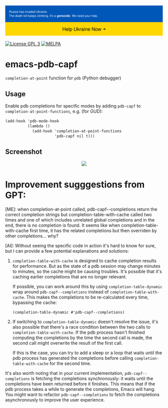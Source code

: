 [![Stand With Ukraine](https://raw.githubusercontent.com/vshymanskyy/StandWithUkraine/main/banner2-direct.svg)](https://stand-with-ukraine.pp.ua)

[![License GPL 3](https://img.shields.io/badge/license-GPL_3-green.svg)](http://www.gnu.org/copyleft/gpl.html)
[![MELPA](http://melpa.org/packages/pdb-capf-badge.svg)](http://melpa.org/#/pdb-capf)
# emacs-pdb-capf
`completion-at-point` function for `pdb` (Python debugger)

## Usage

Enable pdb completions for specific modes by adding `pdb-capf` to `completion-at-point-functions`, e.g. (for GUD):

```elisp
(add-hook 'pdb-mode-hook
          (lambda ()
            (add-hook 'completion-at-point-functions
                      'pdb-capf nil t)))
```

## Screenshot

<p align="center">
  <img src="https://raw.githubusercontent.com/muffinmad/emacs-pdb-capf/master/screenshots/datetime-completions.png" width="640">
</p>

# Improvement sugggestions from GPT:


[ME]: when completion-at-point called, pdb-capf--completions return the correct completion strings but completion-table-with-cache called two times and one of which includes unrelated global completions and in the end, there is no completion is found. It seems like when completion-table-with-cache first time, it has the related completions but then overriden by other completions... why?


[AI]: Without seeing the specific code in action it's hard to know for sure, but I can provide a few potential explanations and solutions:

1. `completion-table-with-cache` is designed to cache completion results for performance. But as the state of a pdb session may change minutes to minutes, so the cache might be causing troubles. It's possible that it's caching earlier completions that are no longer relevant.

    If possible, you can work around this by using `completion-table-dynamic` wrap around `pdb-capf--completions` instead of `completion-table-with-cache`. This makes the completions to be re-calculated every time, bypassing the cache:

    ```elisp
    (completion-table-dynamic #'pdb-capf--completions)
    ```
    
2. If switching to `completion-table-dynamic` doesn't resolve the issue, it's also possible that there's a race condition between the two calls to `completion-table-with-cache`. If the pdb process hasn't finished computing the completions by the time the second call is made, the second call might overwrite the result of the first call. 

   If this is the case, you can try to add a sleep or a loop that waits until the pdb process has generated the completions before calling `completion-table-with-cache` for the second time.

It's also worth noting that in your current implementation, `pdb-capf--completions` is fetching the completions synchronously: it waits until the completions have been returned before it finishes. This means that if the pdb process takes a while to generate the completions, Emacs will hang. You might want to refactor `pdb-capf--completions` to fetch the completions asynchronously to improve the user experience.
